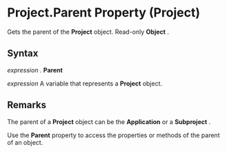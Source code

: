 
# Project.Parent Property (Project)

Gets the parent of the  **Project** object. Read-only **Object** .


## Syntax

 _expression_ . **Parent**

 _expression_ A variable that represents a **Project** object.


## Remarks

The parent of a  **Project** object can be the **Application** or a **Subproject** .

Use the  **Parent** property to access the properties or methods of the parent of an object.

